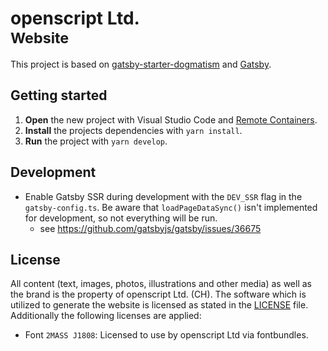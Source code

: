 # openscript Ltd. <br> <small>Website</small>

This project is based on [gatsby-starter-dogmatism](https://github.com/openscript/gatsby-starter-dogmatism) and [Gatsby](https://www.gatsbyjs.com/).

## Getting started

1. **Open** the new project with Visual Studio Code and [Remote Containers](https://marketplace.visualstudio.com/items?itemName=ms-vscode-remote.remote-containers).
1. **Install** the projects dependencies with `yarn install`.
1. **Run** the project with `yarn develop`.

## Development

- Enable Gatsby SSR during development with the `DEV_SSR` flag in the `gatsby-config.ts`. Be aware that `loadPageDataSync()` isn't implemented for development, so not everything will be run.
  - see https://github.com/gatsbyjs/gatsby/issues/36675

## License

All content (text, images, photos, illustrations and other media) as well as the brand is the property of openscript Ltd. (CH). The software which is utilized to generate the website is licensed as stated in the [LICENSE](./LICENSE) file. Additionally the following licenses are applied:

- Font `2MASS J1808`: Licensed to use by openscript Ltd via fontbundles.
